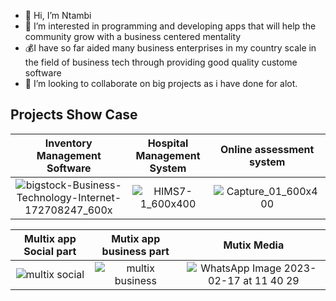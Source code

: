 - 👋 Hi, I’m Ntambi
- 👀 I’m interested in programming and developing apps that will help the community grow with a business centered mentality
- 💰I have so far aided many business enterprises in my country scale in the field of business tech through providing good quality custome software 
- 💞️ I’m looking to collaborate on big projects as i have done for alot.

## Projects Show Case

Inventory Management Software            |  Hospital Management System | Online assessment system
:-------------------------:|:-------------------------:|:-------------------------:|
![bigstock-Business-Technology-Internet-172708247_600x](https://user-images.githubusercontent.com/71936382/219847773-c4b8d92f-232a-4d4d-88c6-2484465b2872.jpg) |  ![HIMS7-1_600x400](https://user-images.githubusercontent.com/71936382/219848242-49389654-c95e-46fc-b538-919136976f35.jpg) | ![Capture_01_600x400](https://user-images.githubusercontent.com/71936382/219853746-aae18006-d400-42f7-ade9-6fdb0f1216c6.png)




Multix app Social part            |  Mutix app business part |  Mutix Media
:-------------------------:|:-------------------------:|:-------------------------:|
![multix social](https://user-images.githubusercontent.com/71936382/219848716-118fc596-7a54-4e86-b5e7-667f6cd138bf.jpg) |  ![multix business](https://user-images.githubusercontent.com/71936382/219848713-36e105c4-9fba-4dfd-a863-7cc1d80c27df.jpg) | ![WhatsApp Image 2023-02-17 at 11 40 29](https://user-images.githubusercontent.com/71936382/219851888-5e285dfc-5564-4351-accb-181fafce9145.jpg)



 

<!---
LanternNassi/LanternNassi is a ✨ special ✨ repository because its `README.md` (this file) appears on your GitHub profile.
You can click the Preview link to take a look at your changes.
--->

